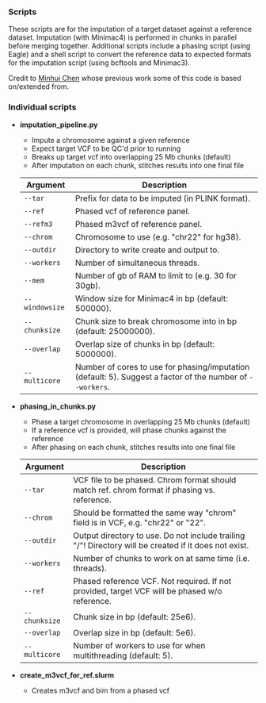 ### Scripts
These scripts are for the imputation of a target dataset against a reference dataset. Imputation (with Minimac4) is performed in chunks in parallel before merging together. Additional scripts include a phasing script (using Eagle) and a shell script to convert the reference data to expected formats for the imputation script (using bcftools and Minimac3).

Credit to [Minhui Chen](https://github.com/Minhui-Chen) whose previous work some of this code is based on/extended from.

### Individual scripts
- **imputation_pipeline.py**
  - Impute a chromosome against a given reference
  - Expect target VCF to be QC'd prior to running
  - Breaks up target vcf into overlapping 25 Mb chunks (default)
  - After imputation on each chunk, stitches results into one final file


  | Argument | Description |
  | --- | --- |
  | `--tar` | Prefix for data to be imputed (in PLINK format). |
  | `--ref` | Phased vcf of reference panel. |
  | `--refm3` | Phased m3vcf of reference panel. |
  | `--chrom` | Chromosome to use (e.g. "chr22" for hg38). |
  | `--outdir` | Directory to write create and output to. |
  | `--workers` | Number of simultaneous threads. |
  | `--mem` |  Number of gb of RAM to limit to (e.g. 30 for 30gb). |
  | `--windowsize` | Window size for Minimac4 in bp (default: 500000). |
  | `--chunksize` | Chunk size to break chromosome into in bp (default: 25000000). |
  | `--overlap` | Overlap size of chunks in bp (default: 5000000). |
  | `--multicore` | Number of cores to use for phasing/imputation (default: 5). Suggest a factor of the number of `--workers`. |

- **phasing_in_chunks.py**
  - Phase a target chromosome in overlapping 25 Mb chunks (default)
  - If a reference vcf is provided, will phase chunks against the reference
  - After phasing on each chunk, stitches results into one final file


  | Argument | Description |
  | --- | --- |
  | `--tar` | VCF file to be phased. Chrom format should match ref. chrom format if phasing vs. reference. |
  | `--chrom` | Should be formatted the same way "chrom" field is in VCF, e.g. "chr22" or "22". |
  | `--outdir` | Output directory to use. Do not include trailing "/"! Directory will be created if it does not exist. |
  | `--workers` | Number of chunks to work on at same time (i.e. threads). |
  | `--ref` | Phased reference VCF. Not required. If not provided, target VCF will be phased w/o reference. |
  | `--chunksize` | Chunk size in bp (default: 25e6). |
  | `--overlap` | Overlap size in bp (default: 5e6). |
  | `--multicore` | Number of workers to use for when multithreading (default: 5). |

- **create_m3vcf_for_ref.slurm**
  - Creates m3vcf and bim from a phased vcf
